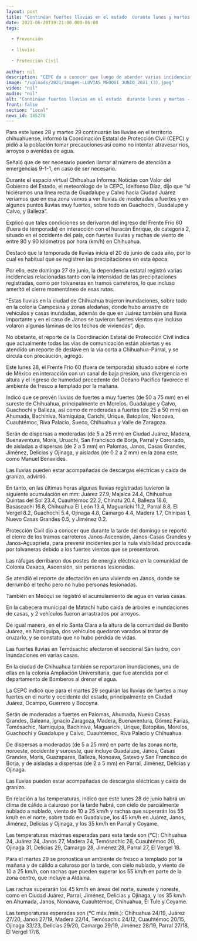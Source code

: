 ```yaml
---
layout: post
title: "Continúan fuertes lluvias en el estado  durante lunes y martes -  Protección Civil"
date: 2021-06-28T19:21:00.000-06:00
tags:
  
  - Prevención
  
  - lluvias
  
  - Protección Civil
  
author: nil
description: "CEPC da a conocer que luego de atender varias incidencias durante este domingo, actualmente todas las vías de comunicación están abiertas; se registra un deslave en la vía corta a Chihuahua-Parral y se circula con precaución"
image: "/uploads/2021/images-LLUVIAS_MEOQUI_JUNIO_2021_(3).jpeg"
video: "nil"
audio: "nil"
alt: "Continúan fuertes lluvias en el estado  durante lunes y martes -  Protección Civil"
front: false
section: "Local"
news_id: 185278
---
```


Para este lunes 28 y martes 29 continuarán las lluvias en el territorio chihuahuense, informó la Coordinación Estatal de Protección Civil (CEPC) y pidió a la población tomar precauciones así como no intentar atravesar ríos, arroyos o avenidas de agua.

 

Señaló que de ser necesario pueden llamar al número de atención a emergencias 9-1-1, en caso de ser necesario.

 

Durante el espacio virtual Chihuahua Informa: Noticias con Valor del Gobierno del Estado, el meteorólogo de la CEPC, Idelfonso Díaz, dijo que “si hiciéramos una línea recta de Guadalupe y Calvo hacia Ciudad Juárez veríamos que en esa zona vamos a ver lluvias de moderadas a fuertes y en algunos puntos lluvias muy fuertes, sobre todo en Guachochi, Guadalupe y Calvo, y Balleza”.

 

Explicó que tales condiciones se derivaron del ingreso del Frente Frío 60 (fuera de temporada) en interacción con el huracán Enrique, de categoría 2, situado en el occidente del país, con fuertes lluvias y rachas de viento de entre 80 y 90 kilómetros por hora (km/h) en Chihuahua.

 

Destacó que la temporada de lluvias inicia el 20 de junio de cada año, por lo cual es habitual que se registren las precipitaciones en esta época.

 

Por ello, este domingo 27 de junio, la dependencia estatal registró varias incidencias relacionadas tanto con la intensidad de las precipitaciones registradas, como por tolvaneras en tramos carreteros, lo que incluso ameritó el cierre momentáneo de esas rutas.

 

“Estas lluvias en la ciudad de Chihuahua trajeron inundaciones, sobre todo en la colonia Campesina y zonas aledañas, donde hubo arrastre de vehículos y casas inundadas, además de que en Juárez también una lluvia importante y en el caso de Janos se tuvieron fuertes vientos que incluso volaron algunas láminas de los techos de viviendas”, dijo.

 

No obstante, el reporte de la Coordinación Estatal de Protección Civil indica que actualmente todas las vías de comunicación están abiertas y es atendido un reporte de deslave en la vía corta a Chihuahua-Parral, y se circula con precaución, agregó.

 

Este lunes 28, el Frente Frío 60 (fuera de temporada) situado sobre el norte de México en interacción con un canal de baja presión, una divergencia en altura y el ingreso de humedad procedente del Océano Pacífico favorece el ambiente de fresco a templado por la mañana.

 

Indicó que se prevén lluvias de fuertes a muy fuertes (de 50 a 75 mm) en el sureste de Chihuahua, principalmente en Morelos, Guadalupe y Calvo, Guachochi y Balleza, así como de moderadas a fuertes (de 25 a 50 mm) en Ahumada, Bachíniva, Namiquipa, Carichí, Urique, Batopilas, Nonoava, Cuauhtémoc, Riva Palacio, Sueco, Chihuahua y Valle de Zaragoza.

 

Serán de dispersas a moderadas (de 5 a 25 mm) en Ciudad Juárez, Madera, Buenaventura, Moris, Uruachi, San Francisco de Borja, Parral y Coronado, de aisladas a dispersas (de 2 a 5 mm) en Palomas, Janos, Casas Grandes, Jiménez, Delicias y Ojinaga, y aisladas (de 0.2 a 2 mm) en la zona este, como Manuel Benavides.

 

Las lluvias pueden estar acompañadas de descargas eléctricas y caída de granizo, advirtió.

 

En tanto, en las últimas horas algunas lluvias registradas tuvieron la siguiente acumulación en mm: Juárez 27.9, Majalca 24.4, Chihuahua Quintas del Sol 23.4, Cuauhtémoc 22.2, Chinatú 20.4, Balleza 18.6, Basaseachi 16.8, Chihuahua El León 13.4, Maguarichi 11.2, Parral 8.8, El Vergel 8.2, Guachochi 5.4, Ojinaga 4.8, Camargo 4.4, Madera 1.7, Chínipas 1, Nuevo Casas Grandes 0.5, y Jiménez 0.2.

 

Protección Civil dio a conocer que durante la tarde del domingo se reportó el cierre de los tramos carreteros Janos‐Ascensión, Janos-Casas Grandes y Janos-Aguaprieta, para prevenir incidentes por la nula visibilidad provocada por tolvaneras debido a los fuertes vientos que se presentaron.

 

Las ráfagas derribaron dos postes de energía eléctrica en la comunidad de Colonia Oaxaca, Ascensión, sin personas lesionadas.

 

Se atendió el reporte de afectación en una vivienda en Janos, donde se derrumbó el techo pero no hubo personas lesionadas.

 

También en Meoqui se registró el acumulamiento de agua en varias casas.

En la cabecera municipal de Matachí hubo caída de árboles e inundaciones de casas, y 2 vehículos fueron arrastrados por arroyos.

 

De igual manera, en el río Santa Clara a la altura de la comunidad de Benito Juárez,  en Namiquipa, dos vehículos quedaron varados al tratar de cruzarlo, y se constató que no hubo pérdida de vidas.

 

Las fuertes lluvias en Temósachic afectaron el seccional San Isidro, con inundaciones en varias casas.

 

En la ciudad de Chihuahua también se reportaron inundaciones, una de ellas en la colonia Ampliación Universitaria, que fue atendida por el departamento de Bomberos al drenar el agua.

 

La CEPC indicó que para el martes 29 seguirán las lluvias de fuertes a muy fuertes en el norte y occidente del estado, principalmente en Ciudad Juárez, Ocampo, Guerrero y Bocoyna.

 

Serán de moderadas a fuertes en Palomas, Ahumada, Nuevo Casas Grandes, Galeana, Ignacio Zaragoza, Madera, Buenaventura, Gómez Farías, Temósachic, Namiquipa, Bachíniva, Maguarichi, Urique, Batopilas, Morelos, Guachochi y Guadalupe y Calvo, Cuauhtémoc, Riva Palacio y Chihuahua.

 

De dispersas a moderadas (de 5 a 25 mm) en parte de las zonas norte, noroeste, occidente y suroeste, que incluye Guadalupe, Janos, Casas Grandes, Moris, Guazapares, Balleza, Nonoava, Satevó y San Francisco de Borja, y de aisladas a dispersas (de 2 a 5 mm) en Parral, Jiménez, Delicias y Ojinaga.

 

Las lluvias pueden estar acompañadas de descargas eléctricas y caída de granizo.

 

En relación a las temperaturas, indicó que este lunes 28 de junio habrá un clima de cálido a caluroso por la tarde habrá, con cielo de parcialmente nublado a nublado, viento de 10 a 25 km/h y rachas que superarán los 55 km/h en el norte, sobre todo en Guadalupe, los 45 km/h en Juárez, Janos, Jiménez, Delicias y Ojinaga, y los 35 km/h en Parral y Coyame.

 

Las temperaturas máximas esperadas para esta tarde son (°C): Chihuahua 24, Juárez 24, Janos 27, Madera 24, Temósachic 26, Cuauhtémoc 20, Ojinaga 31, Delicias 29, Camargo 28, Jiménez 28, Parral 27, El Vergel 18.

 

Para el martes 29 se pronostica un ambiente de fresco a templado por la mañana y de cálido a  caluroso por la tarde, con cielo nublado, y viento de 10 a 25 km/h, con rachas que pueden superar los 55 km/h en parte de la zona centro, que incluye a Aldama.

 

Las rachas superarán los 45 km/h en áreas del norte, sureste y noreste, como en Ciudad Juárez, Parral, Jiménez, Delicias y Ojinaga, y los 35 km/h en Ahumada, Janos, Nonoava, Cuauhtémoc, Chihuahua, El Tule y Coyame.

 

Las temperaturas esperadas son (°C máx./mín.): Chihuahua 24/19, Juárez 27/20, Janos 27/19, Madera 22/14, Temósachic 24/12, Cuauhtémoc 20/15, Ojinaga 33/23, Delicias 29/20, Camargo 29/19, Jiménez 28/19, Parral 27/18, El Vergel 17/8.